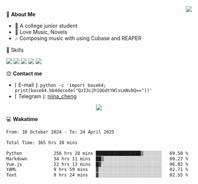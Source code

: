 <a href="#">
    <img align="right" src="https://github-readme-stats-tau-lilac-25.vercel.app/api?username=irorange27&count_private=true&show_icons=true&theme=transparent" />
</a>

💭 **About Me**

- 🏫 A college junior student
- 🍕 Love Music, Novels
- 🎶 Composing music with using Cubase and REAPER


🚀 Skills

![](https://img.shields.io/badge/-python-3e74a2?style=for-the-badge&logo=Python&logoColor=fff
)
![](https://img.shields.io/badge/-javascript-f0db4f?style=for-the-badge&logo=JavaScript&logoColor=fff
)
![](https://img.shields.io/badge/-vue3-41b883?style=for-the-badge&logo=Vue.js&logoColor=fff
)
![](https://img.shields.io/badge/-docker-2496ed?style=for-the-badge&logo=Docker&logoColor=fff
)
![](https://img.shields.io/badge/-linux-000000?style=for-the-badge&logo=Linux&logoColor=fff&color=000
)

😊 **Contact me**

- ⌈ E-mail ⌋: `python -c 'import base64; print(base64.b64decode("QzI3c2h1QGdtYWlsLmNvbQ=="))'`
- ⌈ Telegram ⌋: [niina_cheng](https://t.me/niina_cheng)

</p>
    <p align="center">
    <img src="https://profile-counter.glitch.me/{irorange27}/count.svg" />
</p>

💻 **Wakatime**

<!--START_SECTION:waka-->

```txt
From: 10 October 2024 - To: 24 April 2025

Total Time: 365 hrs 20 mins

Python            256 hrs 28 mins █████████████████▒░░░░░░░   69.50 %
Markdown          34 hrs 11 mins  ██▒░░░░░░░░░░░░░░░░░░░░░░   09.27 %
Vue.js            22 hrs 13 mins  █▓░░░░░░░░░░░░░░░░░░░░░░░   06.02 %
YAML              9 hrs 59 mins   ▓░░░░░░░░░░░░░░░░░░░░░░░░   02.71 %
Text              9 hrs 24 mins   ▓░░░░░░░░░░░░░░░░░░░░░░░░   02.55 %
```

<!--END_SECTION:waka-->
